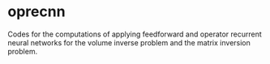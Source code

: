 # oprecnn
Codes for the computations of applying feedforward and operator recurrent neural networks for the volume inverse problem and the matrix inversion problem. 

